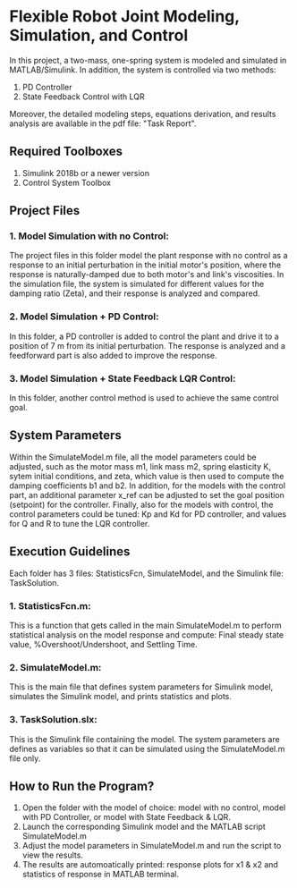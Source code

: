 # Flexible Robot Joint Modeling, Simulation, and Control
In this project, a two-mass, one-spring system is modeled and simulated in MATLAB/Simulink. In addition, the system is controlled via two methods:
1. PD Controller
2. State Feedback Control with LQR

Moreover, the detailed modeling steps, equations derivation, and results analysis are available in the pdf file: "Task Report".
## Required Toolboxes
1. Simulink 2018b or a newer version
2. Control System Toolbox
   
## Project Files
### 1. Model Simulation with no Control:
The project files in this folder model the plant response with no control as a response to an initial perturbation in the initial motor's position, where the response is naturally-damped due to both motor's and link's viscosities.
In the simulation file, the system is simulated for different values for the damping ratio (Zeta), and their response is analyzed and compared.

### 2. Model Simulation + PD Control:
In this folder, a PD controller is added to control the plant and drive it to a position of 7 m from its initial perturbation. The response is analyzed and a feedforward part is also added to improve the response.

### 3. Model Simulation + State Feedback LQR Control:
In this folder, another control method is used to achieve the same control goal.
## System Parameters
Within the SimulateModel.m file, all the model parameters could be adjusted, such as the motor mass m1, link mass m2, spring elasticity K, sytem initial conditions, and zeta, which value is then used to compute the damping coefficients b1 and b2. In addition, for the models with the control part, an additional parameter x_ref can be adjusted to set the goal position (setpoint) for the controller. Finally, also for the models with control, the control parameters could be tuned: Kp and Kd for PD controller, and values for Q and R to tune the LQR controller.

## Execution Guidelines
Each folder has 3 files: StatisticsFcn, SimulateModel, and the Simulink file: TaskSolution.

### 1. StatisticsFcn.m:
This is a function that gets called in the main SimulateModel.m to perform statistical analysis on the model response and compute: Final steady state value, %Overshoot/Undershoot, and Settling Time.

### 2. SimulateModel.m:
This is the main file that defines system parameters for Simulink model, simulates the Simulink model, and prints statistics and plots.

### 3. TaskSolution.slx:
This is the Simulink file containing the model. The system parameters are defines as variables so that it can be simulated using the SimulateModel.m file only. 

## How to Run the Program?
 1. Open the folder with the model of choice: model with no control, model with PD Controller, or model with State Feedback & LQR.
 2. Launch the corresponding Simulink model and the MATLAB script SimulateModel.m
 3. Adjust the model parameters in SimulateModel.m and run the script to view the results.
 4. The results are automoatically printed: response plots for x1 & x2 and statistics of response in MATLAB terminal.

